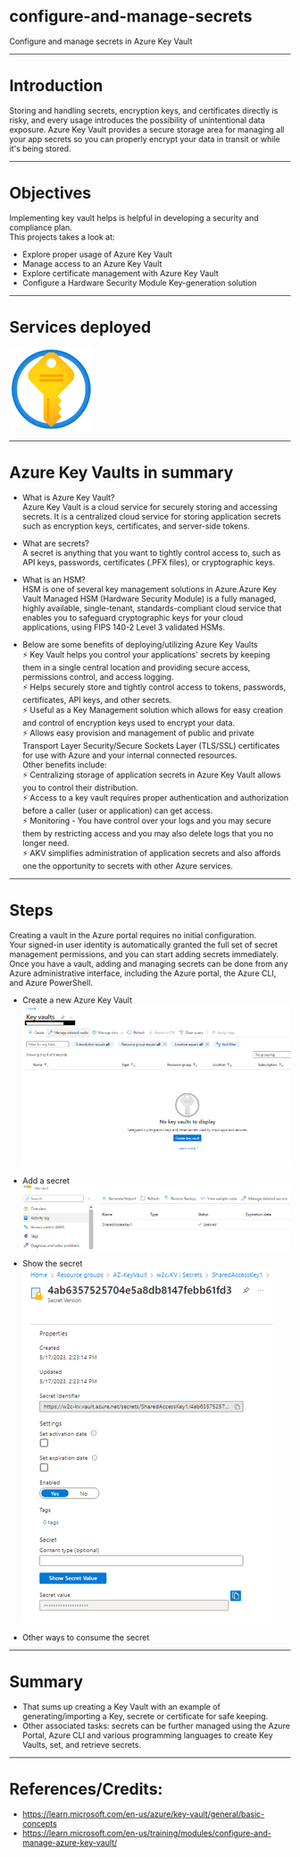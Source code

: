 # configure-and-manage-secrets
Configure and manage secrets in Azure Key Vault

---

# Introduction
Storing and handling secrets, encryption keys, and certificates directly is risky, and every usage introduces the possibility of unintentional data exposure. Azure Key Vault provides a secure storage area for managing all your app secrets so you can properly encrypt your data in transit or while it's being stored.

--- 

# Objectives
Implementing key vault helps is helpful in developing a security and compliance plan.   
This projects takes a look at:
- Explore proper usage of Azure Key Vault 
- Manage access to an Azure Key Vault
- Explore certificate management with Azure Key Vault
- Configure a Hardware Security Module Key-generation solution

--- 

# Services deployed
<!--- Microsoft Azure -->
<!-- Key Vaults --> 
![](Key-Vaults.png)

--- 

# Azure Key Vaults in summary
- What is Azure Key Vault?   
Azure Key Vault is a cloud service for securely storing and accessing secrets. It is a centralized cloud service for storing application secrets such as encryption keys, certificates, and server-side tokens. 

- What are secrets?   
A secret is anything that you want to tightly control access to, such as API keys, passwords, certificates (.PFX files), or cryptographic keys. 

- What is an HSM?   
HSM is one of several key management solutions in Azure.Azure Key Vault Managed HSM (Hardware Security Module) is a fully managed, highly available, single-tenant, standards-compliant cloud service that enables you to safeguard cryptographic keys for your cloud applications, using FIPS 140-2 Level 3 validated HSMs.   

- Below are some benefits of deploying/utilizing Azure Key Vaults   
⚡ Key Vault helps you control your applications' secrets by keeping them in a single central location and providing secure access, permissions control, and access logging.   
⚡ Helps securely store and tightly control access to tokens, passwords, certificates, API keys, and other secrets.   
⚡ Useful as a Key Management solution which allows for easy creation and control of encryption keys used to encrypt your data.   
⚡ Allows easy provision and management of public and private Transport Layer Security/Secure Sockets Layer (TLS/SSL) certificates for use with Azure and your internal connected resources.   
Other benefits include:   
⚡ Centralizing storage of application secrets in Azure Key Vault allows you to control their distribution.   
⚡ Access to a key vault requires proper authentication and authorization before a caller (user or application) can get access.   
⚡ Monitoring - You have control over your logs and you may secure them by restricting access and you may also delete logs that you no longer need.   
⚡ AKV simplifies administration of application secrets and also affords one the opportunity to secrets with other Azure services. 

---

# Steps 
Creating a vault in the Azure portal requires no initial configuration.   
Your signed-in user identity is automatically granted the full set of secret management permissions, and you can start adding secrets immediately.   
Once you have a vault, adding and managing secrets can be done from any Azure administrative interface, including the Azure portal, the Azure CLI, and Azure PowerShell.   

- Create a new Azure Key Vault   
![](kv1.png)   

- Add a secret   
![](kv2.png)   

- Show the secret   
![](kv3.png)   

- Other ways to consume the secret

---

# Summary
- That sums up creating a Key Vault with an example of generating/importing a Key, secrete or certificate for safe keeping. 
- Other associated tasks: secrets can be further managed using the Azure Portal, Azure CLI and various programming languages to create Key Vaults, set, and retrieve secrets.

---

# References/Credits:
- https://learn.microsoft.com/en-us/azure/key-vault/general/basic-concepts
- https://learn.microsoft.com/en-us/training/modules/configure-and-manage-azure-key-vault/
